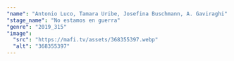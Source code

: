 ```yaml
---
"name": "Antonio Luco, Tamara Uribe, Josefina Buschmann, A. Gaviraghi"
"stage_name": "No estamos en guerra"
"genre": "2019_315"
"image":
  "src": "https://mafi.tv/assets/368355397.webp"
  "alt": "368355397"
---
```

